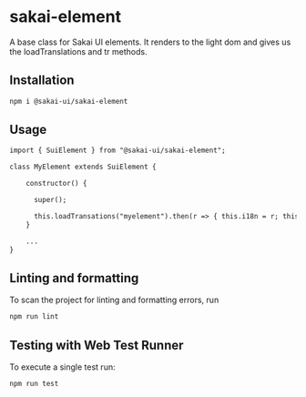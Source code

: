 # sakai-element

A base class for Sakai UI elements. It renders to the light dom and gives us the
loadTranslations and tr methods.

## Installation

```bash
npm i @sakai-ui/sakai-element
```

## Usage

```html
import { SuiElement } from "@sakai-ui/sakai-element";

class MyElement extends SuiElement {

    constructor() {

      super();

      this.loadTransations("myelement").then(r => { this.i18n = r; this.requestUpdate(); });
    }

    ...
}
```

## Linting and formatting

To scan the project for linting and formatting errors, run

```bash
npm run lint
```

## Testing with Web Test Runner

To execute a single test run:

```bash
npm run test
```
